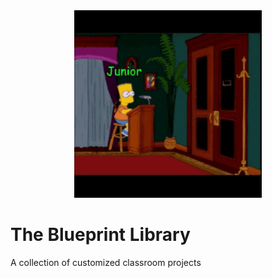 <div align="center">
  <img src="./readme_src/media/githubgif0.gif" width="300">
</div>

# The Blueprint Library
A collection of customized classroom projects
